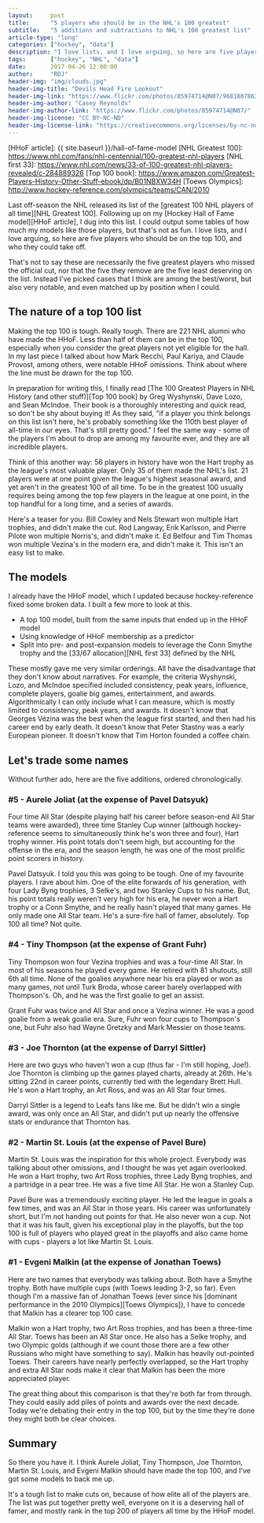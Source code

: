 ```yaml
---
layout:     post
title:      "5 players who should be in the NHL's 100 greatest"
subtitle:   "5 additions and subtractions to NHL's 100 greatest list"
article-type: "long"
categories: ["hockey", "data"]
description: "I love lists, and I love arguing, so here are five players who should be on the top 100, and who they could take off."
tags:       ["hockey", "NHL", "data"]
date:       2017-04-26 12:00:00
author:     "RDJ"
header-img: "img/clouds.jpg"
header-img-title: "Devils Head Fire Lookout"
header-img-link: "https://www.flickr.com/photos/85974714@N07/9681807863/"
header-img-author: "Casey Reynolds"
header-img-author-link: "https://www.flickr.com/photos/85974714@N07/"
header-img-license: "CC BY-NC-ND"
header-img-license-link: "https://creativecommons.org/licenses/by-nc-nd/2.0/"
---
```


[HHoF article]: {{ site.baseurl }}/hall-of-fame-model
[NHL Greatest 100]: https://www.nhl.com/fans/nhl-centennial/100-greatest-nhl-players
[NHL first 33]: https://www.nhl.com/news/33-of-100-greatest-nhl-players-revealed/c-284889326
[Top 100 book]: https://www.amazon.com/Greatest-Players-History-Other-Stuff-ebook/dp/B01NBXW34H
[Toews Olympics]: http://www.hockey-reference.com/olympics/teams/CAN/2010

Last off-season the NHL released its list of the [greatest 100 NHL players of all time][NHL Greatest 100]. 
Following up on my [Hockey Hall of
Fame model][HHoF article], I dug into this list. I could output some tables of how much my models like those players, but that's not as
fun. I love lists, and I love arguing, so here are five players who should be on the top 100, and who they could take
off.

That's not to say these are necessarily the five greatest players who missed the official cut, nor that the five they
remove are the five least deserving on the list. Instead I've picked cases that I think are among the best/worst, but
also very notable, and even matched up by position when I could.

## The nature of a top 100 list

Making the top 100 is tough. Really tough. There are 221 NHL alumni who have made the HHoF. Less than half of them can
be in the top 100, especially when you consider the great players not yet eligible for the hall. In my last piece I
talked about how Mark Recchi, Paul Kariya, and Claude Provost, among others, were notable HHoF omissions. Think about
where the line must be drawn for the top 100.

In preparation for writing this, I finally read [The 100 Greatest Players in NHL History (and other stuff)][Top 100
book] by Greg
Wyshynski, Dave Lozo, and Sean McIndoe. Their book is a thoroughly interesting and quick read, so don't be shy about
buying it! As they said, "if a player you think belongs on this list isn't here, he's probably something like the 110th
best player of all-time in our eyes. That's still pretty good." I feel the same way - some of the players I'm about to
drop are among my favourite ever, and they are all incredible players. 

Think of this another way: 56 players in history have won the Hart trophy as the league's most valuable player. Only 35
of them made the NHL's list. 21 players were at one point given the league's highest seasonal award, and yet aren't in
the greatest 100 of all time. To be in the greatest 100 usually requires being among the top few players in the league
at one point, in the top handful for a long time, and a series of awards.

Here's a teaser for you. Bill Cowley and Nels Stewart won multiple Hart trophies, and didn't make the cut. Rod Langway,
Erik Karlsson, and Pierre Pilote won multiple Norris's, and didn't make it. Ed Belfour and Tim Thomas won multiple
Vezina's in the modern era, and didn't make it. This isn't an easy list to make.

## The models

I already have the HHoF model, which I updated because hockey-reference fixed some broken data. I built a few more to
look at this.

- A top 100 model, built from the same inputs that ended up in the HHoF model
- Using knowledge of HHoF membership as a predictor
- Split into pre- and post-expansion models to leverage the Conn Smythe trophy and the [33/67 allocation][NHL first 33] defined by the NHL

These mostly gave me very similar orderings. All have the disadvantage that they don't know about narratives. For
example, the criteria Wyshynski, Lozo, and McIndoe specified included consistency, peak years, influence, complete
players, goalie big games, entertainment, and awards. Algorithmically I can only include what I can measure, which is
mostly limited to consistency, peak years, and awards. It doesn't know that Georges V&eacute;zina was the best when the league
first started, and then had his career end by early death. It doesn't know that Peter Stastny was a early European
pioneer. It doesn't know that Tim Horton founded a coffee chain.

## Let's trade some names

Without further ado, here are the five additions, ordered chronologically.

### \#5 - Aurele Joliat (at the expense of Pavel Datsyuk)

Four time All Star (despite playing half his career before season-end All Star teams were awarded), three time Stanley
Cup winner (although hockey-reference seems to simultaneously think he's won three and four), Hart trophy winner. His
point totals don't seem high, but accounting for the offense in the era, and the season length, he was one of the most
prolific point scorers in history.

Pavel Datsyuk. I told you this was going to be tough. One of my favourite players. I rave about him. One of the elite
forwards of his generation, with four Lady Byng trophies, 3 Selke's, and two Stanley Cups to his name. But, his point
totals really weren't very high for his era, he never won a Hart trophy or a Conn Smythe, and he really hasn't played
that many games. He only made one All Star team. He's a sure-fire hall of famer, absolutely. Top 100 all time? Not
quite.

### \#4 - Tiny Thompson (at the expense of Grant Fuhr)

Tiny Thompson won four Vezina trophies and was a four-time All Star. In most of his seasons he played every game. He
retired with 81 shutouts, still 6th all time. None of the goalies anywhere near his era played or won as many games, not
until Turk Broda, whose career barely overlapped with Thompson's. Oh, and he was the first goalie to get an assist.

Grant Fuhr was twice and All Star and once a Vezina winner. He was a good goalie from a weak goalie era. Sure, Fuhr won
four cups to Thompson's one, but Fuhr also had Wayne Gretzky and Mark Messier on those teams.

### \#3 - Joe Thornton (at the expense of Darryl Sittler)

Here are two guys who haven't won a cup (thus far - I'm still hoping, Joe!). Joe Thornton is climbing up the games
played charts, already at 26th. He's sitting 22nd in career points, currently tied with the legendary Brett Hull. He's
won a Hart trophy, an Art Ross, and was an All Star four times.

Darryl Sittler is a legend to Leafs fans like me. But he didn't win a single award, was only once an All Star, and
didn't put up nearly the offensive stats or endurance that Thornton has.

### \#2 - Martin St. Louis (at the expense of Pavel Bure)

Martin St. Louis was the inspiration for this whole project. Everybody was talking about other omissions, and I thought
he was yet again overlooked. He won a Hart trophy, two Art Ross trophies, three Lady Byng trophies, and a partridge in a
pear tree. He was a five time All Star. He won a Stanley Cup. 

Pavel Bure was a tremendously exciting player. He led the league in goals a few times, and was an All Star in those
years. His career was unfortunately short, but I'm not handing out points for that. He also never won a cup. Not that it
was his fault, given his exceptional play in the playoffs, but the top 100 is full of players who played great in the
playoffs and also came home with cups - players a lot like Martin St. Louis.

### \#1 - Evgeni Malkin (at the expense of Jonathan Toews)

Here are two names that everybody was talking about. Both have a Smythe trophy. Both have multiple cups (with Toews
leading 3-2, so far). Even though I'm a massive fan of Jonathan Toews (ever since his [dominant performance in the 2010 Olympics][Toews Olympics]), I have to concede
that Malkin has a clearer top 100 case.

Malkin won a Hart trophy, two Art Ross trophies, and has been a three-time All Star. Toews has been an All Star once. He
also has a Selke trophy, and two Olympic golds (although if we count those there are a few other Russians who might have
something to say). Malkin has heavily out-pointed Toews. Their careers have nearly perfectly overlapped, so the Hart
trophy and extra All Star nods make it clear that Malkin has been the more appreciated player.

The great thing about this comparison is that they're both far from through. They could easily add piles of points and
awards over the next decade. Today we're debating their entry in the top 100, but by the time they're done they might
both be clear choices.

## Summary

So there you have it. I think Aurele Joliat, Tiny Thompson, Joe Thornton, Martin St. Louis, and Evgeni Malkin should
have made the top 100, and I've got some models to back me up. 

It's a tough list to make cuts on, because of how elite all of the players are. The list was put together pretty well,
everyone on it is a deserving hall of famer, and mostly rank in the top 200 of players all time by the HHoF model.
